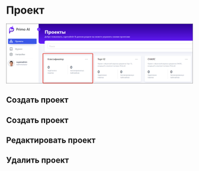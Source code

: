 # Проект

![](<../../../.gitbook/assets1/primo-ai/go-to-classifier.png>)


## Создать проект 




## Создать проект 






## Редактировать проект 




## Удалить проект 
